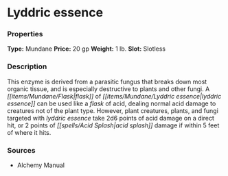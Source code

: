 ﻿---
Title: "Lyddric essence"
Type: "Mundane"
Price: "20 gp"
Weight: "1 lb."
Slot: "Slotless"
Description: |
  "This enzyme is derived from a parasitic fungus that breaks down most organic tissue, and is especially destructive to plants and other fungi. A flask of lyddric essence can be used like a flask of acid, dealing normal acid damage to creatures not of the plant type. However, plant creatures, plants, and fungi targeted with lyddric essence take 2d6 points of acid damage on a direct hit, or 2 points of acid splash damage if within 5 feet of where it hits."
Sources: "['Alchemy Manual']"
---

# Lyddric essence

### Properties

**Type:** Mundane **Price:** 20 gp **Weight:** 1 lb. **Slot:** Slotless

### Description

This enzyme is derived from a parasitic fungus that breaks down most organic tissue, and is especially destructive to plants and other fungi. A _[[items/Mundane/Flask|flask]]_ of _[[items/Mundane/Lyddric essence|lyddric essence]]_ can be used like a _flask_ of acid, dealing normal acid damage to creatures not of the plant type. However, plant creatures, plants, and fungi targeted with _lyddric essence_ take 2d6 points of acid damage on a direct hit, or 2 points of _[[spells/Acid Splash|acid splash]]_ damage if within 5 feet of where it hits.

### Sources

* Alchemy Manual